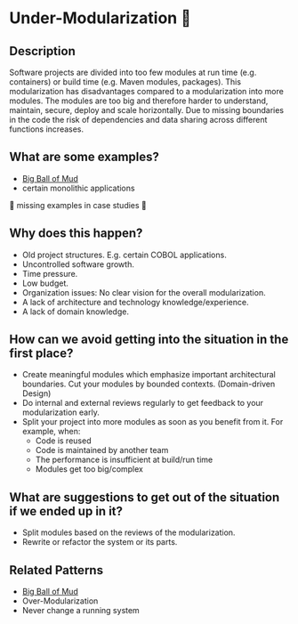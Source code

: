 # Under-Modularization 🚧

## Description
Software projects are divided into too few modules at run time (e.g. containers) or build time (e.g. Maven modules, packages). This modularization has disadvantages compared to a modularization into more modules. The modules are too big and therefore harder to understand, maintain, secure, deploy and scale horizontally. Due to missing boundaries in the code the risk of dependencies and data sharing across different functions increases. 


## What are some examples?
- [Big Ball of Mud]
- certain monolithic applications

🚧 missing examples in case studies 🚧

## Why does this happen?
- Old project structures. E.g. certain COBOL applications.
- Uncontrolled software growth.
- Time pressure.
- Low budget.
- Organization issues: No clear vision for the overall modularization.
- A lack of architecture and technology knowledge/experience.
- A lack of domain knowledge.


## How can we avoid getting into the situation in the first place?
- Create meaningful modules which emphasize important architectural boundaries. Cut your modules by bounded contexts. (Domain-driven Design)
- Do internal and external reviews regularly to get feedback to your modularization early.
- Split your project into more modules as soon as you benefit from it. For example, when:
    - Code is reused
    - Code is maintained by another team
    - The performance is insufficient at build/run time
    - Modules get too big/complex


## What are suggestions to get out of the situation if we ended up in it?
- Split modules based on the reviews of the modularization.
- Rewrite or refactor the system or its parts.

## Related Patterns
- [Big Ball of Mud]
- Over-Modularization
- Never change a running system

[Big Ball of Mud]: http://laputan.org/mud/
